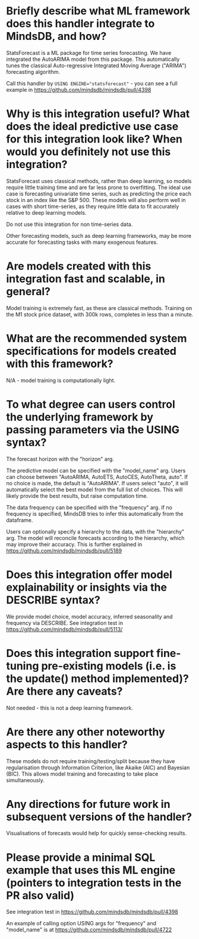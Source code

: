 # Briefly describe what ML framework does this handler integrate to MindsDB, and how?
StatsForecast is a ML package for time series forecasting.
We have integrated the AutoARIMA model from this package.
This automatically tunes the classical Auto-regressive Integrated Moving Average ("ARIMA") forecasting algorithm.

Call this handler by
`USING ENGINE="statsforecast"` - you can see a full example in https://github.com/mindsdb/mindsdb/pull/4398

# Why is this integration useful? What does the ideal predictive use case for this integration look like? When would you definitely not use this integration?
StatsForecast uses classical methods, rather than deep learning, so models require little training time and are far less prone to overfitting.
The ideal use case is forecasting univariate time series, such as predicting the price each stock in an index like the S&P 500.
These models will also perform well in cases with short time-series, as they require little data to fit accurately relative to deep learning models.

Do not use this integration for non time-series data.

Other forecasting models, such as deep learning frameworks, may be more accurate for forecasting tasks with many exogenous features.

# Are models created with this integration fast and scalable, in general?
Model training is extremely fast, as these are classical methods. Training on the M1 stock price dataset, with 300k rows, completes in less than a minute.

# What are the recommended system specifications for models created with this framework?
N/A - model training is computationally light.

# To what degree can users control the underlying framework by passing parameters via the USING syntax?
The forecast horizon with the "horizon" arg.

The predictive model can be specified with the "model_name" arg. Users can choose between "AutoARIMA, AutoETS, AutoCES, AutoTheta, auto".
If no choice is made, the default is "AutoARIMA".
If users select "auto", it will automatically select the best model from the full list of choices.
This will likely provide the best results, but raise computation time.

The data frequency can be specified with the "frequency" arg. If no frequency is specified, MindsDB tries to infer this automatically from the dataframe.

Users can optionally specify a hierarchy to the data, with the "hierarchy" arg.
The model will reconcile forecasts according to the hierarchy, which may improve their accuracy.
This is further explained in https://github.com/mindsdb/mindsdb/pull/5189

# Does this integration offer model explainability or insights via the DESCRIBE syntax?
We provide model choice, model accuracy, inferred seasonality and frequency via DESCRIBE.
See integration test in https://github.com/mindsdb/mindsdb/pull/5113/

# Does this integration support fine-tuning pre-existing models (i.e. is the update() method implemented)? Are there any caveats?
Not needed - this is not a deep learning framework.

# Are there any other noteworthy aspects to this handler?
These models do not require training/testing/split because they have regularisation through Information Criterion, like Akaike (AIC) and Bayesian (BIC).
This allows model training and forecasting to take place simultaneously.

# Any directions for future work in subsequent versions of the handler?
Visualisations of forecasts would help for quickly sense-checking results.

# Please provide a minimal SQL example that uses this ML engine (pointers to integration tests in the PR also valid)
See integration test in https://github.com/mindsdb/mindsdb/pull/4398

An example of calling option USING args for "frequency" and "model_name" is at https://github.com/mindsdb/mindsdb/pull/4722
